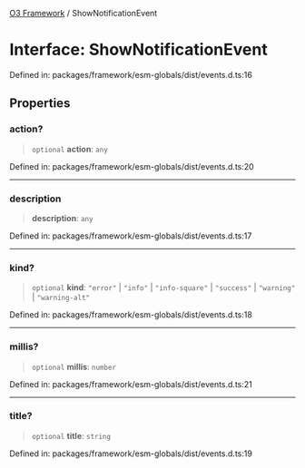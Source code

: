 [O3 Framework](../API.md) / ShowNotificationEvent

# Interface: ShowNotificationEvent

Defined in: packages/framework/esm-globals/dist/events.d.ts:16

## Properties

### action?

> `optional` **action**: `any`

Defined in: packages/framework/esm-globals/dist/events.d.ts:20

***

### description

> **description**: `any`

Defined in: packages/framework/esm-globals/dist/events.d.ts:17

***

### kind?

> `optional` **kind**: `"error"` \| `"info"` \| `"info-square"` \| `"success"` \| `"warning"` \| `"warning-alt"`

Defined in: packages/framework/esm-globals/dist/events.d.ts:18

***

### millis?

> `optional` **millis**: `number`

Defined in: packages/framework/esm-globals/dist/events.d.ts:21

***

### title?

> `optional` **title**: `string`

Defined in: packages/framework/esm-globals/dist/events.d.ts:19
